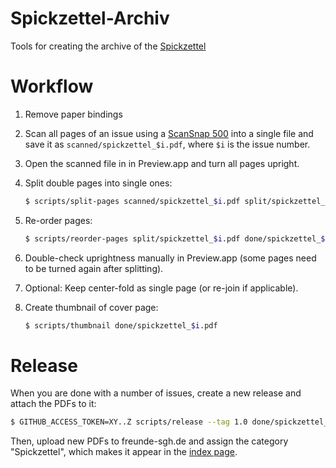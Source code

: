 # Spickzettel-Archiv

Tools for creating the archive of the [Spickzettel](http://freunde-sgh.de/spickzettel)

# Workflow

1. Remove paper bindings

1. Scan all pages of an issue using a [ScanSnap 500](https://www.fujitsu.com/us/products/computing/peripheral/scanners/scansnap/ix500) into a single file and save it as `scanned/spickzettel_$i.pdf`, where `$i` is the issue number.

1. Open the scanned file in in Preview.app and turn all pages upright.

1. Split double pages into single ones:

   ```sh
   $ scripts/split-pages scanned/spickzettel_$i.pdf split/spickzettel_$i.pdf
   ```

1. Re-order pages:

   ```sh
   $ scripts/reorder-pages split/spickzettel_$i.pdf done/spickzettel_$i.pdf 44 1 40 5 24 21 0 45 4 41 30 15 42 3 46 -1 6 39 38 7 8 37 14 31 32 13 18 27 26 19 20 25 16 29 12 33 34 22 23 10 35 36 9 28 17 2 43 11
   ```

1. Double-check uprightness manually in Preview.app (some pages need to be turned again after splitting).

1. Optional: Keep center-fold as single page (or re-join if applicable).

1. Create thumbnail of cover page:

   ```sh
   $ scripts/thumbnail done/spickzettel_$i.pdf
   ```

# Release

When you are done with a number of issues, create a new release and attach the PDFs to it:

```sh
$ GITHUB_ACCESS_TOKEN=XY..Z scripts/release --tag 1.0 done/spickzettel_$i.pdf thumbnail/spickzettel_$i.png
```

Then, upload new PDFs to freunde-sgh.de and assign the category "Spickzettel", which makes it appear in the [index page](http://freunde-sgh.de/spickzettel).
